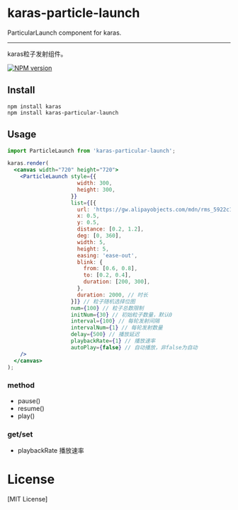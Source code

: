 # karas-particle-launch
ParticularLaunch component for karas.

---
karas粒子发射组件。

[![NPM version](https://img.shields.io/npm/v/karas-particle-launch.svg)](https://npmjs.org/package/karas-particle-launch)

## Install
```
npm install karas
npm install karas-particular-launch
```

## Usage

```jsx
import ParticleLaunch from 'karas-particular-launch';

karas.render(
  <canvas width="720" height="720">
    <ParticleLaunch style={{
                      width: 300,
                      height: 300,
                    }}
                    list={[{
                      url: 'https://gw.alipayobjects.com/mdn/rms_5922c1/afts/img/A*lW6mQ46eA0MAAAAAAAAAAAAAARQnAQ',
                      x: 0.5,
                      y: 0.5,
                      distance: [0.2, 1.2],
                      deg: [0, 360],
                      width: 5,
                      height: 5,
                      easing: 'ease-out',
                      blink: {
                        from: [0.6, 0.8],
                        to: [0.2, 0.4],
                        duration: [200, 300],
                      },
                      duration: 2000, // 时长
                    }]} // 粒子随机选择位图
                    num={100} // 粒子总数限制
                    initNum={30} // 初始粒子数量，默认0
                    interval={100} // 每轮发射间隔
                    intervalNum={1} // 每轮发射数量
                    delay={500} // 播放延迟
                    playbackRate={1} // 播放速率
                    autoPlay={false} // 自动播放，非false为自动
    />
  </canvas>
);
```

### method
* pause()
* resume()
* play()

### get/set
* playbackRate 播放速率

# License
[MIT License]
